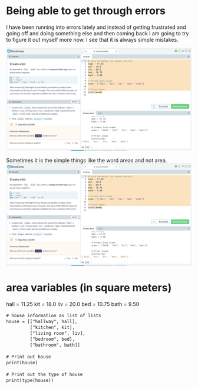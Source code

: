 # Being able to get through errors 

I have been running into errors lately and instead of getting frustrated and going off and doing something else and then coming back I am going to 
try to figure it out myself more now.  I see that it is always simple mistakes.  

![Error](https://github.com/rashadwest/rashadwest.github.io/blob/master/_posts/Screen%20Shot%202020-07-19%20at%202.10.55%20PM.png)


Sometimes it is the simple things like the word areas and not area. 
![Solution](https://github.com/rashadwest/rashadwest.github.io/blob/master/_posts/Screen%20Shot%202020-07-19%20at%202.10.55%20PM.png)

# area variables (in square meters)
hall = 11.25
kit = 18.0
liv = 20.0
bed = 10.75
bath = 9.50

```
# house information as list of lists
house = [["hallway", hall],
         ["kitchen", kit],
         ["living room", liv],
         ["bedroom", bed],
         ["bathroom", bath]]

# Print out house
print(house)

# Print out the type of house
print(type(house))
```
